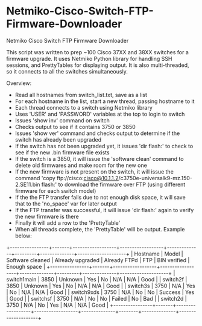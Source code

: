 # Netmiko-Cisco-Switch-FTP-Firmware-Downloader
Netmiko Cisco Switch FTP Firmware Downloader

This script was written to prep ~100 Cisco 37XX and 38XX switches for a firmware upgrade. It uses Netmiko Python library for handling SSH sessions, and PrettyTables for displaying output. It is also multi-threaded, so it connects to all the switches simultaneously.

Overview:
- Read all hostnames from switch_list.txt, save as a list
- For each hostname in the list, start a new thread, passing hostname to it
- Each thread connects to a switch using Netmiko library
- Uses 'USER' and 'PASSWORD' variables at the top to login to switch
- Issues 'show inv' command on switch
- Checks output to see if it contains 3750 or 3850
- Issues 'show ver' command and checks output to determine if the switch has already been upgraded
- If the switch has not been upgraded yet, it issues 'dir flash:' to check to see if the new .bin firmware file exists
- If the switch is a 3850, it will issue the 'software clean' command to delete old firmwares and make room for the new one
- If the new firmware is not present on the switch, it will issue the command 'copy ftp://cisco:cisco@10.1.1.2/c3750e-universalk9-mz.150-2.SE11.bin flash:' to download the firmware over FTP (using different firmware for each switch model)
- If the the FTP transfer fails due to not enough disk space, it will save that to the 'no_space' var for later output
- If the FTP transfer was successful, it will issue 'dir flash:' again to verify the new firmware is there
- Finally it will add a row to the 'PrettyTable'
- When all threads complete, the 'PrettyTable' will be output. Example below:


+----------------+-------+------------------+------------------+--------------+---------+--------------+--------------------+
|    Hostname    | Model | Software cleaned | Already upgraded | Already FTPd |  FTP    | BIN verified |     Enough space   |
+----------------+-------+------------------+------------------+--------------+---------+--------------+--------------------+
|  switch1main   |  3850 |     Unknown      |       Yes        |      No      |  N/A    |     N/A      |         Good       |
|    switch2f    |  3850 |     Unknown      |       Yes        |      No      |  N/A    |     N/A      |         Good       |
|    switch3s    |  3750 |       N/A        |       Yes        |      No      |  N/A    |     N/A      |         Good       |
|   switch9xds   |  3750 |       N/A        |        No        |      No      | Success |     Yes      |         Good       |
|    switchsf    |  3750 |       N/A        |        No        |      No      | Failed  |     No       |         Bad        |
|    switch2d    |  3750 |       N/A        |        No        |     Yes      |  N/A    |     N/A      |         Good       |
+----------------+-------+------------------+------------------+--------------+--------+--------------+--------------------+
